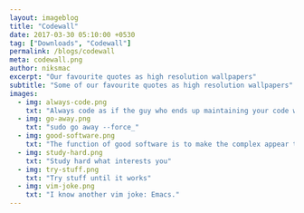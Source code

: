 ```yaml
---
layout: imageblog
title: "Codewall"
date: 2017-03-30 05:10:00 +0530
tag: ["Downloads", "Codewall"]
permalink: /blogs/codewall
meta: codewall.png
author: niksmac
excerpt: "Our favourite quotes as high resolution wallpapers"
subtitle: "Some of our favourite quotes as high resolution wallpapers"
images:
  - img: always-code.png
    txt: "Always code as if the guy who ends up maintaining your code will be a violent psychopath who knows where you live."
  - img: go-away.png
    txt: "sudo go away --force_"
  - img: good-software.png
    txt: "The function of good software is to make the complex appear to be simple"
  - img: study-hard.png
    txt: "Study hard what interests you"
  - img: try-stuff.png
    txt: "Try stuff until it works"
  - img: vim-joke.png
    txt: "I know another vim joke: Emacs."
---
```

